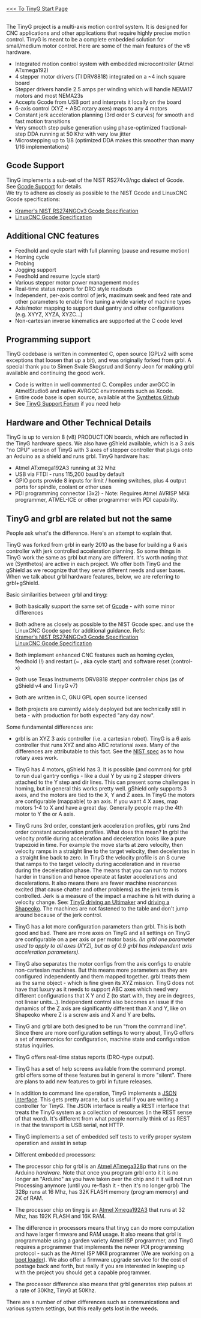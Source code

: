 [<<< To TinyG Start Page](TinyG-Start)<br><br>

The TinyG project is a multi-axis motion control system. It is designed for CNC applications and other applications that require highly precise motion control. TinyG is meant to be a complete embedded solution for small/medium motor control. Here are some of the main features of the v8 hardware.

* Integrated motion control system with embedded microcontroller (Atmel ATxmega192) 
* 4 stepper motor drivers (TI DRV8818) integrated on a ~4 inch square board 
* Stepper drivers handle 2.5 amps per winding which will handle NEMA17 motors and most NEMA23s
* Accepts Gcode from USB port and interprets it locally on the board 
* 6-axis control (XYZ + ABC rotary axes) maps to any 4 motors
* Constant jerk acceleration planning (3rd order S curves) for smooth and fast motion transitions
* Very smooth step pulse generation using phase-optimized fractional-step DDA running at 50 Khz with very low jitter
* Microstepping up to 1/8 (optimized DDA makes this smoother than many 1/16 implementations)

## Gcode Support
TinyG implements a sub-set of the NIST RS274v3/ngc dialect of Gcode.<br>
See [Gcode Support](Gcode-Support) for details.<br>
We try to adhere as closely as possible to the NIST Gcode and LinuxCNC Gcode specifications:

* [Kramer's NIST RS274NGCv3 Gcode Specification](http://technisoftdirect.com/catalog/download/RS274NGC_3.pdf)<br>
* [LinuxCNC Gcode Specification](http://www.linuxcnc.org/docs/2.4/html/gcode_main.html)<br>

## Additional CNC features
* Feedhold and cycle start with full planning (pause and resume motion) 
* Homing cycle
* Probing
* Jogging support
* Feedhold and resume (cycle start)
* Various stepper motor power management modes 
* Real-time status reports for DRO style readouts
* Independent, per-axis control of jerk, maximum seek and feed rate and other parameters to enable fine tuning a wide variety of machine types 
* Axis/motor mapping to support dual gantry and other configurations (e.g. XYYZ, XYZA, XYZC...) 
* Non-cartesian inverse kinematics are supported at the C code level

## Programming support
TinyG codebase is written in commented C, open source (GPLv2 with some exceptions that loosen that up a bit), and was originally forked from grbl. A special thank you to Simen Svale Skogsrud and Sonny Jeon for making grbl available and continuing the good work.

* Code is written in well commented C. Compiles under avrGCC in AtmelStudio6 and native AVRGCC environments such as Xcode.
* Entire code base is open source, available at the [Synthetos Github](https://github.com/synthetos/tinyg)
* See [TinyG Support Forum](https://www.synthetos.com/forum/tinyg/) if you need help 

## Hardware and Other Technical Details
TinyG is up to version 8 (v8) PRODUCTION boards, which are reflected in the TinyG hardware specs. We also have gShield available, which is a 3 axis "no CPU" version of TinyG with 3 axes of stepper controller that plugs onto an Arduino as a shield and runs grbl. TinyG hardware has:

* Atmel ATxmega192A3 running at 32 Mhz 
* USB via FTDI - runs 115,200 baud by default 
* GPIO ports provide 8 inputs for limit / homing switches, plus 4 output ports for spindle, coolant or other uses 
* PDI programming connector (3x2) - Note: Requires Atmel AVRISP MKii programmer, ATMEL-ICE or other programmer with PDI capability.

## TinyG and grbl are related but not the same
People ask what's the difference. Here's an attempt to explain that.

TinyG was forked from grbl in early 2010 as the base for building a 6 axis controller with jerk controlled acceleration planning. So some things in TinyG work the same as grbl but many are different. It's worth noting that we (Synthetos) are active in each project. We offer both TinyG and the gShield as we recognize that they serve different needs and user bases. When we talk about grbl hardware features, below, we are referring to grbl+gShield.

Basic similarities between grbl and tinyg: 

* Both basically support the same set of [Gcode](https://github.com/synthetos/TinyG/wiki/TinyG-Gcode-Support) - with some minor differences

* Both adhere as closely as possible to the NIST Gcode spec. and use the LinuxCNC Gcode spec for additional guidance. Refs:<br>
[Kramer's NIST RS274NGCv3 Gcode Specification](http://technisoftdirect.com/catalog/download/RS274NGC_3.pdf)<br>
[LinuxCNC Gcode Specification](http://www.linuxcnc.org/docs/2.4/html/gcode_main.html)<br>

* Both implement enhanced CNC features such as homing cycles, feedhold (!) and restart (~ , aka cycle start) and software reset (control-x) 
* Both use Texas Instruments DRV8818 stepper controller chips (as of gShield v4 and TinyG v7)
* Both are written in C, GNU GPL open source licensed
* Both projects are currently widely deployed but are technically still in beta - with production for both expected "any day now".

Some fundamental differences are: 
* grbl is an XYZ 3 axis controller (i.e. a cartesian robot). TinyG is a 6 axis controller that runs XYZ and also ABC rotational axes. Many of the differences are attributable to this fact. See the [NIST spec](http://technisoftdirect.com/catalog/download/RS274NGC_3.pdf) as to how rotary axes work.

* TinyG has 4 motors, gShield has 3. It is possible (and common) for grbl to run dual gantry configs - like a dual Y by using 2 stepper drivers attached to the Y step and dir lines. This can present some challenges in homing, but in general this works pretty well. gShield only supports 3 axes, and the motors are tied to the X, Y and Z axes. In TinyG the motors are configurable (mappable) to an axis. If you want 4 X axes, map motors 1-4 to X and have a great day. Generally people map the 4th motor to Y the or A axis.

* TinyG runs 3rd order, constant jerk acceleration profiles, grbl runs 2nd order constant acceleration profiles. What does this mean? In grbl the velocity profile during acceleration and deceleration looks like a pure trapezoid in time. For example the move starts at zero velocity, then velocity ramps in a straight line to the target velocity, then decelerates in a straight line back to zero. In TinyG the velocity profile is an S curve that ramps to the target velocity during acceleration and in reverse during the deceleration phase. The means that you can run to motors harder in transition and hence operate at faster accelerations and decelerations. It also means there are fewer machine resonances excited (that cause chatter and other problems) as the jerk term is controlled. Jerk is a measure of the impact a machine is hit with during a velocity change. See: [TinyG driving an Ultimaker](http://www.youtube.com/watch?v=Om0wTqFA-Dw) and [driving a Shapeoko](http://www.youtube.com/watch?v=pCC1GXnYfFI). The machines are not fastened to the table and don't jump around because of the jerk control.

* TinyG has a lot more configuration parameters than grbl. This is both good and bad. There are more axes on TinyG and all settings on TinyG are configurable on a per axis or per motor basis. _(In grbl one parameter used to apply to all axes (XYZ), but as of 0.9 grbl has independent axis acceleration parameters)_. 

* TinyG also separates the motor configs from the axis configs to enable non-cartesian machines. But this means more parameters as they are configured independently and them mapped together. grbl treats them as the same object - which is fine given its XYZ mission. TinyG does not have that luxury as it needs to support ABC axes which need very different configurations that X Y and Z (to start with, they are in degrees, not linear units...). Independent control also becomes an issue if the dynamics of the Z axis are significantly different than X and Y, like on Shapeoko where Z is a screw axis and X and Y are belts. 

* TinyG and grbl are both designed to be run "from the command line". Since there are more configuration settings to worry about, TinyG offers a set of mnemonics for configuration, machine state and configuration status inquiries. 

* TinyG offers real-time status reports (DRO-type output).

* TinyG has a set of help screens available from the command prompt. grbl offers some of these features but in general is more "silent". There are plans to add new features to grbl in future releases.

* In addition to command line operation, TinyG implements a [JSON interface](https://github.com/synthetos/TinyG/wiki/JSON-Operation). This gets pretty arcane, but is useful if you are writing a controller for TinyG. The JSON interface is really a REST interface that treats the TinyG system as a collection of resources (in the REST sense of that word). It's different from what people normally think of as REST in that the transport is USB serial, not HTTP.

* TinyG implements a set of embedded self tests to verify proper system operation and assist in setup

* Different embedded processors:
 * The processor chip for grbl is an [Atmel ATmega328p](http://www.atmel.com/Images/doc8161.pdf) that runs on the Arduino *hardware*. Note that once you program grbl onto it it is no longer an "Arduino" as you have taken over the chip and it it will not run Processing anymore (until you re-flash it - then it's no longer grbl) The 328p runs at 16 Mhz, has 32K FLASH memory (program memory) and 2K of RAM. 
 * The processor chip on tinyg is an [Atmel Xmega192A3](http://www.atmel.com/Images/doc8068.pdf) that runs at 32 Mhz, has 192K FLASH and 16K RAM.
 * The difference in processors means that tinyg can do more computation and have larger firmware and RAM usage. It also means that grbl is programmable using a garden variety Atmel ISP programmer, and TinyG requires a programmer that implements the newer PDI programming protocol - such as the Atmel ISP MKII programmer (We are working on [a boot loader](https://github.com/synthetos/TinyG/wiki/TinyG-Boot-Loader)). We also offer a firmware upgrade service for the cost of postage back and forth, but really if you are interested in keeping up with the project you should get a capable programmer. 
 * The processor difference also means that grbl generates step pulses at a rate of 30Khz, TinyG at 50Khz. 

There are a number of other differences such as communications and various system settings, but this really gets lost in the weeds.